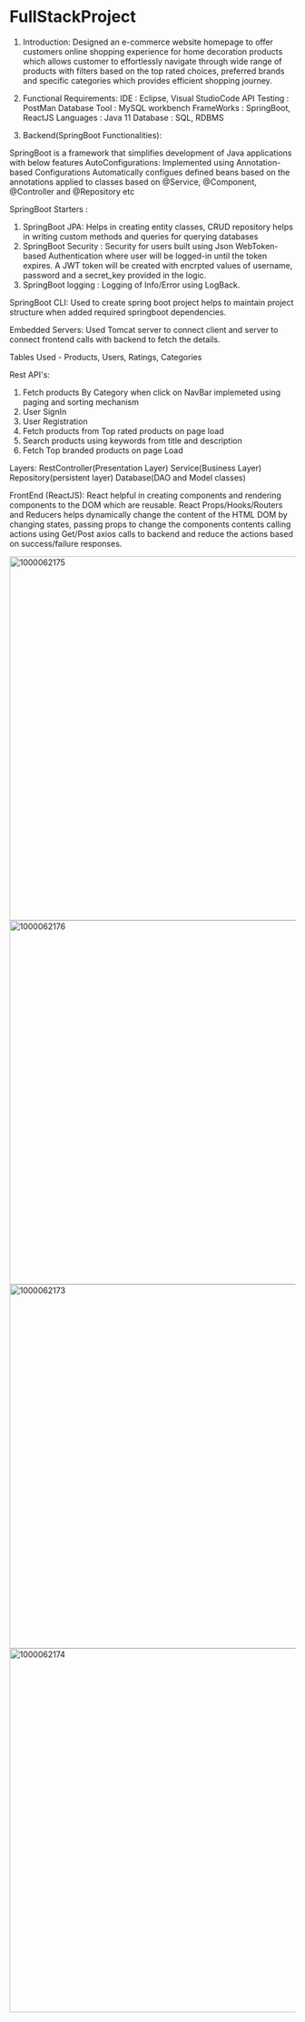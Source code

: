 # FullStackProject
1. Introduction:
    Designed an e-commerce website homepage to offer customers online shopping experience for home decoration products which allows customer to effortlessly navigate
through wide range of products with filters based on the top rated choices, preferred brands and specific categories which provides efficient shopping journey.

2. Functional Requirements:
IDE             : Eclipse, Visual StudioCode
API Testing     : PostMan
Database Tool   : MySQL workbench
FrameWorks      : SpringBoot, ReactJS
Languages       : Java 11
Database        : SQL, RDBMS 

3. Backend(SpringBoot Functionalities):

SpringBoot is a framework that simplifies development of Java applications with below features
AutoConfigurations: Implemented using Annotation-based Configurations
   Automatically configues defined beans based on the annotations applied to classes based on @Service, @Component, @Controller and @Repository etc

SpringBoot Starters :
   1. SpringBoot JPA: Helps in creating entity classes, CRUD repository helps in writing custom methods and queries for querying databases
   2. SpringBoot Security : 
        Security for users built using Json WebToken-based Authentication where user will be logged-in until the token expires.
        A JWT token will be created with encrpted values of username, password and a secret_key provided in the logic.
   3. SpringBoot logging : Logging of Info/Error using LogBack. 
   
SpringBoot CLI: Used to create spring boot project helps to maintain project structure when added required springboot dependencies.

Embedded Servers: 
    Used Tomcat server to connect client and server to connect frontend calls with backend to fetch the details.

Tables Used - Products, Users, Ratings, Categories

Rest API's:
1) Fetch products By Category when click on NavBar implemeted using paging and sorting mechanism
2) User SignIn
3) User Registration
4) Fetch products from Top rated products on page load 
5) Search products using keywords from title and description
6) Fetch Top branded products on page Load

Layers:
RestController(Presentation Layer)
Service(Business Layer)
Repository(persistent layer)
Database(DAO and Model classes)

FrontEnd (ReactJS):
React helpful in creating components and rendering components to the DOM which are reusable.
React Props/Hooks/Routers and Reducers helps dynamically change the content of the HTML DOM by changing states, passing props to change the components contents 
calling actions using Get/Post axios calls to backend and reduce the actions based on success/failure responses.


<img width="640" alt="1000062175" src="https://github.com/Santoshi99/FullStackProject/assets/47233668/ef405fba-92d3-4003-aad2-3ad750996503">
<img width="640" alt="1000062176" src="https://github.com/Santoshi99/FullStackProject/assets/47233668/874673a3-3183-4621-9461-cf3d9f4c8ac3">
<img width="640" alt="1000062173" src="https://github.com/Santoshi99/FullStackProject/assets/47233668/5046445c-8266-4843-8d62-29da29cf6ba6">
<img width="640" alt="1000062174" src="https://github.com/Santoshi99/FullStackProject/assets/47233668/0255317d-2690-4577-9a19-53b14115c25d">
